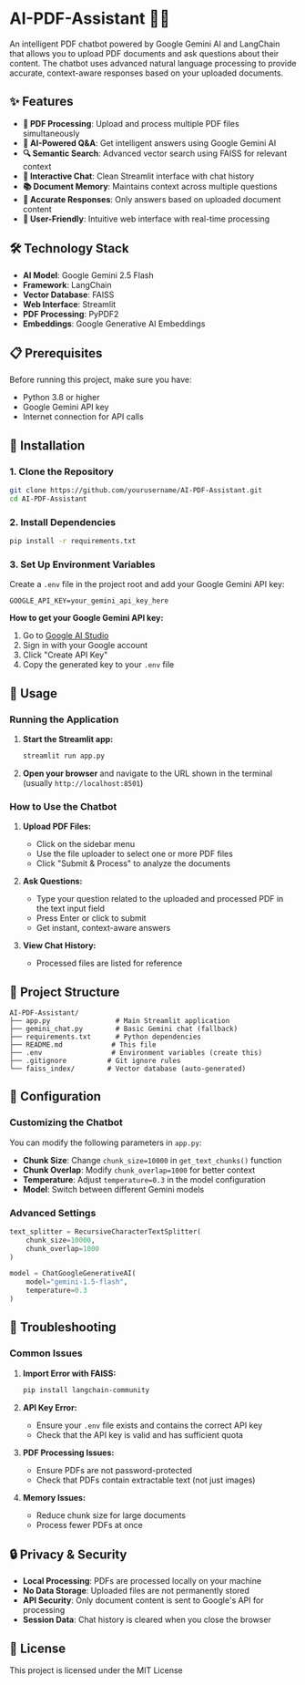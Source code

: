 # AI-PDF-Assistant 🤖📄

An intelligent PDF chatbot powered by Google Gemini AI and LangChain that allows you to upload PDF documents and ask questions about their content. The chatbot uses advanced natural language processing to provide accurate, context-aware responses based on your uploaded documents.

## ✨ Features

- **📄 PDF Processing**: Upload and process multiple PDF files simultaneously
- **🤖 AI-Powered Q&A**: Get intelligent answers using Google Gemini AI
- **🔍 Semantic Search**: Advanced vector search using FAISS for relevant context
- **💬 Interactive Chat**: Clean Streamlit interface with chat history
- **📚 Document Memory**: Maintains context across multiple questions
- **🎯 Accurate Responses**: Only answers based on uploaded document content
- **📱 User-Friendly**: Intuitive web interface with real-time processing

## 🛠️ Technology Stack

- **AI Model**: Google Gemini 2.5 Flash
- **Framework**: LangChain
- **Vector Database**: FAISS
- **Web Interface**: Streamlit
- **PDF Processing**: PyPDF2
- **Embeddings**: Google Generative AI Embeddings

## 📋 Prerequisites

Before running this project, make sure you have:

- Python 3.8 or higher
- Google Gemini API key
- Internet connection for API calls

## 🚀 Installation

### 1. Clone the Repository
```bash
git clone https://github.com/yourusername/AI-PDF-Assistant.git
cd AI-PDF-Assistant
```

### 2. Install Dependencies
```bash
pip install -r requirements.txt
```

### 3. Set Up Environment Variables
Create a `.env` file in the project root and add your Google Gemini API key:
```env
GOOGLE_API_KEY=your_gemini_api_key_here
```

**How to get your Google Gemini API key:**
1. Go to [Google AI Studio](https://makersuite.google.com/app/apikey)
2. Sign in with your Google account
3. Click "Create API Key"
4. Copy the generated key to your `.env` file

## 🎯 Usage

### Running the Application

1. **Start the Streamlit app:**
   ```bash
   streamlit run app.py
   ```

2. **Open your browser** and navigate to the URL shown in the terminal (usually `http://localhost:8501`)

### How to Use the Chatbot

1. **Upload PDF Files:**
   - Click on the sidebar menu
   - Use the file uploader to select one or more PDF files
   - Click "Submit & Process" to analyze the documents

2. **Ask Questions:**
   - Type your question related to the uploaded and processed PDF in the text input field
   - Press Enter or click to submit
   - Get instant, context-aware answers

3. **View Chat History:**
   - Processed files are listed for reference


## 📁 Project Structure

```
AI-PDF-Assistant/
├── app.py                # Main Streamlit application
├── gemini_chat.py        # Basic Gemini chat (fallback)
├── requirements.txt      # Python dependencies
├── README.md            # This file
├── .env                 # Environment variables (create this)
├── .gitignore          # Git ignore rules
└── faiss_index/        # Vector database (auto-generated)
```

## 🔧 Configuration

### Customizing the Chatbot

You can modify the following parameters in `app.py`:

- **Chunk Size**: Change `chunk_size=10000` in `get_text_chunks()` function
- **Chunk Overlap**: Modify `chunk_overlap=1000` for better context
- **Temperature**: Adjust `temperature=0.3` in the model configuration
- **Model**: Switch between different Gemini models

### Advanced Settings

```python
text_splitter = RecursiveCharacterTextSplitter(
    chunk_size=10000,     
    chunk_overlap=1000    
)

model = ChatGoogleGenerativeAI(
    model="gemini-1.5-flash",
    temperature=0.3        
)
```

## 🐛 Troubleshooting

### Common Issues

1. **Import Error with FAISS:**
   ```bash
   pip install langchain-community
   ```

2. **API Key Error:**
   - Ensure your `.env` file exists and contains the correct API key
   - Check that the API key is valid and has sufficient quota

3. **PDF Processing Issues:**
   - Ensure PDFs are not password-protected
   - Check that PDFs contain extractable text (not just images)

4. **Memory Issues:**
   - Reduce chunk size for large documents
   - Process fewer PDFs at once


## 🔒 Privacy & Security

- **Local Processing**: PDFs are processed locally on your machine
- **No Data Storage**: Uploaded files are not permanently stored
- **API Security**: Only document content is sent to Google's API for processing
- **Session Data**: Chat history is cleared when you close the browser


## 📄 License

This project is licensed under the MIT License

